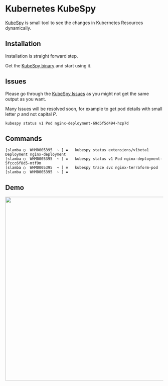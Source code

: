 # Kubernetes KubeSpy

[KubeSpy](https://github.com/pulumi/kubespy) is small tool to see the changes in Kubernetes Resources dynamically.

## Installation

Installation is straight forward step.

Get the [KubeSpy binary](https://github.com/pulumi/kubespy/releases) and start using it.

## Issues

Please go through the [KubeSpy Issues](https://github.com/pulumi/kubespy/issues) as you might not get the same output as you want.

Many Issues will be resolved soon, for example to get pod details with small letter *p* and not capital *P*.

`kubespy status v1 Pod nginx-deployment-69d5f5d494-hzp7d`

## Commands

```
[slamba ◯  WHM0005395  ~ ] ☘   kubespy status extensions/v1beta1 Deployment nginx-deployment
[slamba ◯  WHM0005395  ~ ] ☘   kubespy status v1 Pod nginx-deployment-5fccc6f8d5-mtf9m   
[slamba ◯  WHM0005395  ~ ] ☘   kubespy trace svc nginx-terraform-pod
[slamba ◯  WHM0005395  ~ ] ☘   
```

## Demo

<p align="center">
  <a href="https://asciinema.org/a/X1gb1JS4zPtCmmmkQtDjp4axo?speed=2&amp;autoplay=1">
  <img src="https://asciinema.org/a/X1gb1JS4zPtCmmmkQtDjp4axo.png" width="585"></image>
  </a>
</p>
